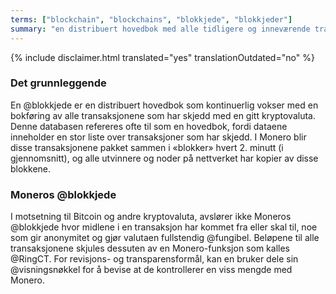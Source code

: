 ```yaml
---
terms: ["blockchain", "blockchains", "blokkjede", "blokkjeder"]
summary: "en distribuert hovedbok med alle tidligere og inneværende transaksjoner, uten å avsløre hvem midlene kom fra eller gikk til"
---
```


{% include disclaimer.html translated="yes" translationOutdated="no" %}
### Det grunnleggende
En @blokkjede er en distribuert hovedbok som kontinuerlig vokser med en bokføring av alle transaksjonene som har skjedd med en gitt kryptovaluta. Denne databasen refereres ofte til som en hovedbok, fordi dataene inneholder en stor liste over transaksjoner som har skjedd. I Monero blir disse transaksjonene pakket sammen i «blokker» hvert 2. minutt (i gjennomsnitt), og alle utvinnere og noder på nettverket har kopier av disse blokkene.  

### Moneros @blokkjede
I motsetning til Bitcoin og andre kryptovaluta, avslører ikke Moneros @blokkjede hvor midlene i en transaksjon har kommet fra eller skal til, noe som gir anonymitet og gjør valutaen fullstendig @fungibel. Beløpene til alle transaksjonene skjules dessuten av en Monero-funksjon som kalles @RingCT. For revisjons- og transparensformål, kan en bruker dele sin @visningsnøkkel for å bevise at de kontrollerer en viss mengde med Monero.
